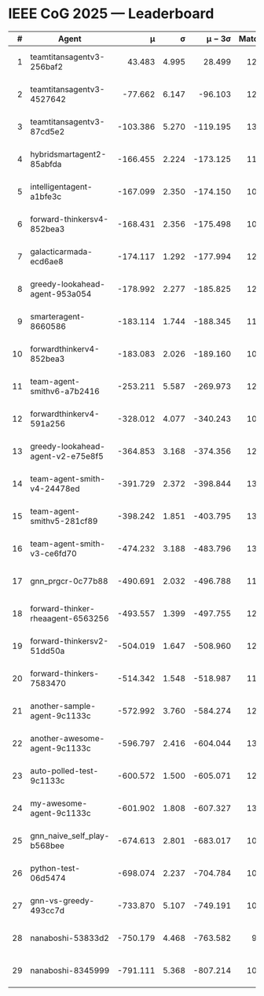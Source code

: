 # IEEE CoG 2025 — Leaderboard

| # | Agent | μ | σ | μ − 3σ | Matches | Updated |
|---:|---|---:|---:|---:|---:|---|
| 1 | teamtitansagentv3-256baf2 | 43.483 | 4.995 | 28.499 | 12860 | 2025-08-21 20:26 |
| 2 | teamtitansagentv3-4527642 | -77.662 | 6.147 | -96.103 | 12414 | 2025-08-21 20:26 |
| 3 | teamtitansagentv3-87cd5e2 | -103.386 | 5.270 | -119.195 | 13746 | 2025-08-21 20:26 |
| 4 | hybridsmartagent2-85abfda | -166.455 | 2.224 | -173.125 | 11329 | 2025-08-21 20:26 |
| 5 | intelligentagent-a1bfe3c | -167.099 | 2.350 | -174.150 | 10762 | 2025-08-21 20:26 |
| 6 | forward-thinkersv4-852bea3 | -168.431 | 2.356 | -175.498 | 10366 | 2025-08-21 20:26 |
| 7 | galacticarmada-ecd6ae8 | -174.117 | 1.292 | -177.994 | 12200 | 2025-08-21 20:26 |
| 8 | greedy-lookahead-agent-953a054 | -178.992 | 2.277 | -185.825 | 12318 | 2025-08-21 20:26 |
| 9 | smarteragent-8660586 | -183.114 | 1.744 | -188.345 | 11115 | 2025-08-21 20:26 |
| 10 | forwardthinkerv4-852bea3 | -183.083 | 2.026 | -189.160 | 10282 | 2025-08-21 20:26 |
| 11 | team-agent-smithv6-a7b2416 | -253.211 | 5.587 | -269.973 | 12360 | 2025-08-21 20:26 |
| 12 | forwardthinkerv4-591a256 | -328.012 | 4.077 | -340.243 | 10762 | 2025-08-21 20:26 |
| 13 | greedy-lookahead-agent-v2-e75e8f5 | -364.853 | 3.168 | -374.356 | 12718 | 2025-08-21 20:26 |
| 14 | team-agent-smith-v4-24478ed | -391.729 | 2.372 | -398.844 | 13242 | 2025-08-21 20:26 |
| 15 | team-agent-smithv5-281cf89 | -398.242 | 1.851 | -403.795 | 13060 | 2025-08-21 20:26 |
| 16 | team-agent-smith-v3-ce6fd70 | -474.232 | 3.188 | -483.796 | 13942 | 2025-08-21 20:26 |
| 17 | gnn_prgcr-0c77b88 | -490.691 | 2.032 | -496.788 | 11710 | 2025-08-21 20:26 |
| 18 | forward-thinker-rheaagent-6563256 | -493.557 | 1.399 | -497.755 | 12404 | 2025-08-21 20:26 |
| 19 | forward-thinkersv2-51dd50a | -504.019 | 1.647 | -508.960 | 12624 | 2025-08-21 20:26 |
| 20 | forward-thinkers-7583470 | -514.342 | 1.548 | -518.987 | 11980 | 2025-08-21 20:26 |
| 21 | another-sample-agent-9c1133c | -572.992 | 3.760 | -584.274 | 12800 | 2025-08-21 20:26 |
| 22 | another-awesome-agent-9c1133c | -596.797 | 2.416 | -604.044 | 13480 | 2025-08-21 20:26 |
| 23 | auto-polled-test-9c1133c | -600.572 | 1.500 | -605.071 | 12260 | 2025-08-21 20:26 |
| 24 | my-awesome-agent-9c1133c | -601.902 | 1.808 | -607.327 | 13040 | 2025-08-21 20:26 |
| 25 | gnn_naive_self_play-b568bee | -674.613 | 2.801 | -683.017 | 10320 | 2025-08-21 20:26 |
| 26 | python-test-06d5474 | -698.074 | 2.237 | -704.784 | 10680 | 2025-08-21 20:26 |
| 27 | gnn-vs-greedy-493cc7d | -733.870 | 5.107 | -749.191 | 10320 | 2025-08-21 20:26 |
| 28 | nanaboshi-53833d2 | -750.179 | 4.468 | -763.582 | 9960 | 2025-08-21 20:26 |
| 29 | nanaboshi-8345999 | -791.111 | 5.368 | -807.214 | 10550 | 2025-08-21 20:26 |
